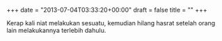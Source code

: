 +++
date = "2013-07-04T03:33:20+00:00"
draft = false
title = ""
+++
<p>Kerap kali niat melakukan sesuatu, kemudian hilang hasrat setelah orang lain melakukannya terlebih dahulu.</p>